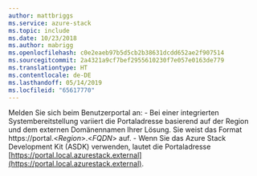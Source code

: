```yaml
---
author: mattbriggs
ms.service: azure-stack
ms.topic: include
ms.date: 10/23/2018
ms.author: mabrigg
ms.openlocfilehash: c0e2eaeb97b5d5cb2b38631dcdd652ae2f907514
ms.sourcegitcommit: 2a4321a9cf7bef2955610230f7e057e0163de779
ms.translationtype: HT
ms.contentlocale: de-DE
ms.lasthandoff: 05/14/2019
ms.locfileid: "65617770"
---
```

Melden Sie sich beim Benutzerportal an:
    - Bei einer integrierten Systembereitstellung variiert die Portaladresse basierend auf der Region und dem externen Domänennamen Ihrer Lösung. Sie weist das Format https://portal.&lt;*Region*&gt;.&lt;*FQDN*&gt; auf.
    - Wenn Sie das Azure Stack Development Kit (ASDK) verwenden, lautet die Portaladresse [https://portal.local.azurestack.external](https://portal.local.azurestack.external).